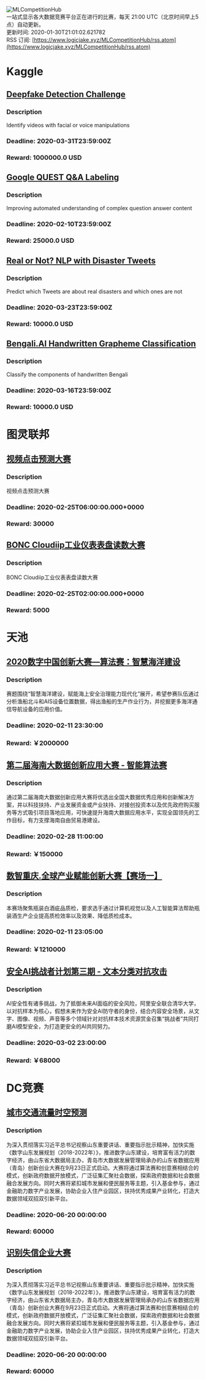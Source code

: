 ![MLCompetitionHub](https://github.com/LogicJake/MLCompetitionHub/workflows/MLCompetitionHub/badge.svg?branch=master)  
一站式显示各大数据竞赛平台正在进行的比赛，每天 21:00 UTC（北京时间早上5点）自动更新。  
更新时间: 2020-01-30T21:01:02.621782  
RSS 订阅: [https://www.logicjake.xyz/MLCompetitionHub/rss.atom](https://www.logicjake.xyz/MLCompetitionHub/rss.atom)  

# Kaggle

## [Deepfake Detection Challenge](https://www.kaggle.com/c/deepfake-detection-challenge)  
### Description  
Identify videos with facial or voice manipulations  
### Deadline: 2020-03-31T23:59:00Z  
### Reward: 1000000.0 USD  

## [Google QUEST Q&A Labeling](https://www.kaggle.com/c/google-quest-challenge)  
### Description  
Improving automated understanding of complex question answer content  
### Deadline: 2020-02-10T23:59:00Z  
### Reward: 25000.0 USD  

## [Real or Not? NLP with Disaster Tweets](https://www.kaggle.com/c/nlp-getting-started)  
### Description  
Predict which Tweets are about real disasters and which ones are not  
### Deadline: 2020-03-23T23:59:00Z  
### Reward: 10000.0 USD  

## [Bengali.AI Handwritten Grapheme Classification](https://www.kaggle.com/c/bengaliai-cv19)  
### Description  
Classify the components of handwritten Bengali  
### Deadline: 2020-03-16T23:59:00Z  
### Reward: 10000.0 USD  


# 图灵联邦

## [视频点击预测大赛](http://www.turingtopia.com/competitionnew/detail/e4880352b6ef4f9f8f28e8f98498dbc4/sketch)  
### Description  
视频点击预测大赛  
### Deadline: 2020-02-25T06:00:00.000+0000  
### Reward: 30000  

## [BONC Cloudiip工业仪表表盘读数大赛](http://www.turingtopia.com/competitionnew/detail/53aa39e8d46048d8a4de2c6d21adafb1/sketch)  
### Description  
BONC Cloudiip工业仪表表盘读数大赛  
### Deadline: 2020-02-25T02:00:00.000+0000  
### Reward: 5000  


# 天池

## [2020数字中国创新大赛—算法赛：智慧海洋建设](https://tianchi.aliyun.com/competition/entrance/231768/introduction)  
### Description  
赛题围绕“智慧海洋建设，赋能海上安全治理能力现代化”展开，希望参赛队伍通过分析渔船北斗和AIS设备位置数据，得出渔船的生产作业行为，并挖掘更多海洋通信导航设备的应用价值。  
### Deadline: 2020-02-11 23:30:00  
### Reward: ￥2000000  

## [第二届海南大数据创新应用大赛 - 智能算法赛](https://tianchi.aliyun.com/competition/entrance/231771/introduction)  
### Description  
通过第二届海南大数据创新应用大赛将优选出全国大数据优秀应用和创新解决方案，并以科技扶持、产业发展资金或产业扶持、对接创投资本以及优先政府购买服务等方式吸引项目落地应用，可快速提升海南大数据应用水平，实现全国领先的工作目标，有力支撑海南自由贸易港建设。  
### Deadline: 2020-02-28 11:00:00  
### Reward: ￥150000  

## [数智重庆.全球产业赋能创新大赛【赛场一】](https://tianchi.aliyun.com/competition/entrance/231763/introduction)  
### Description  
本赛场聚焦瓶装白酒疵品质检，要求选手通过计算机视觉以及人工智能算法帮助瓶装酒生产企业提高质检效率以及效果、降低质检成本。  
### Deadline: 2020-02-11 23:05:00  
### Reward: ￥1210000  

## [安全AI挑战者计划第三期 - 文本分类对抗攻击](https://tianchi.aliyun.com/competition/entrance/231762/introduction)  
### Description  
AI安全性有诸多挑战，为了抵御未来AI面临的安全风险，阿里安全联合清华大学，以对抗样本为核心，假想未来作为安全AI防守者的身份，结合内容安全场景，从文字、图像、视频、声音等多个领域针对对抗样本技术资源赏金召集“挑战者”共同打磨AI模型安全，为打造更安全的AI共同努力。  
### Deadline: 2020-03-02 23:00:00  
### Reward: ￥68000  


# DC竞赛

## [城市交通流量时空预测](http://sdac.qingdao.gov.cn/common/cmpt/%E5%9F%8E%E5%B8%82%E4%BA%A4%E9%80%9A%E6%B5%81%E9%87%8F%E6%97%B6%E7%A9%BA%E9%A2%84%E6%B5%8B_%E7%AB%9E%E8%B5%9B%E4%BF%A1%E6%81%AF.html)  
### Description  
为深入贯彻落实习近平总书记视察山东重要讲话、重要指示批示精神，加快实施《数字山东发展规划（2018-2022年）》，推进数字山东建设，培育富有活力的数字经济，由山东省大数据局主办，青岛市大数据发展管理局承办的山东省数据应用（青岛）创新创业大赛在9月23日正式启动。大赛将通过算法赛和创意赛相结合的模式，创新政府数据开放模式，广泛征集汇聚社会数据，探索政府数据和社会数据融合发展方向。同时大赛将紧扣城市发展和便民服务等主题，引入基金参与，通过金融助力数字产业发展，协助企业入住产业园区，扶持优秀成果产业转化，打造大数据领域双招双引新平台。  
### Deadline: 2020-06-20 00:00:00  
### Reward: 60000  

## [识别失信企业大赛](http://sdac.qingdao.gov.cn/common/cmpt/%E8%AF%86%E5%88%AB%E5%A4%B1%E4%BF%A1%E4%BC%81%E4%B8%9A%E5%A4%A7%E8%B5%9B_%E7%AB%9E%E8%B5%9B%E4%BF%A1%E6%81%AF.html)  
### Description  
为深入贯彻落实习近平总书记视察山东重要讲话、重要指示批示精神，加快实施《数字山东发展规划（2018-2022年）》，推进数字山东建设，培育富有活力的数字经济，由山东省大数据局主办，青岛市大数据发展管理局承办的山东省数据应用（青岛）创新创业大赛在9月23日正式启动。大赛将通过算法赛和创意赛相结合的模式，创新政府数据开放模式，广泛征集汇聚社会数据，探索政府数据和社会数据融合发展方向。同时大赛将紧扣城市发展和便民服务等主题，引入基金参与，通过金融助力数字产业发展，协助企业入住产业园区，扶持优秀成果产业转化，打造大数据领域双招双引新平台。  
### Deadline: 2020-06-20 00:00:00  
### Reward: 60000  

